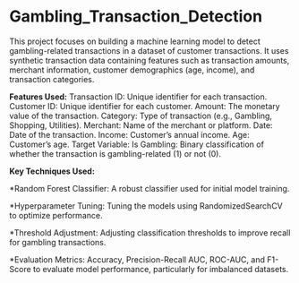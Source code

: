 # Gambling_Transaction_Detection
This project focuses on building a machine learning model to detect gambling-related transactions in a dataset of customer transactions. It uses synthetic transaction data containing features such as transaction amounts, merchant information, customer demographics (age, income), and transaction categories.

**Features Used:**
Transaction ID: Unique identifier for each transaction.
Customer ID: Unique identifier for each customer.
Amount: The monetary value of the transaction.
Category: Type of transaction (e.g., Gambling, Shopping, Utilities).
Merchant: Name of the merchant or platform.
Date: Date of the transaction.
Income: Customer’s annual income.
Age: Customer’s age.
Target Variable:
Is Gambling: Binary classification of whether the transaction is gambling-related (1) or not (0).


**Key Techniques Used:**

*Random Forest Classifier: A robust classifier used for initial model training.

*Hyperparameter Tuning: Tuning the models using RandomizedSearchCV to optimize performance.

*Threshold Adjustment: Adjusting classification thresholds to improve recall for gambling transactions.

*Evaluation Metrics: Accuracy, Precision-Recall AUC, ROC-AUC, and F1-Score to evaluate model performance, particularly for imbalanced datasets.
